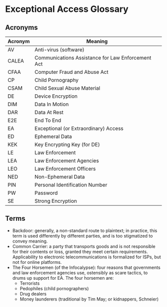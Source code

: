 # Exceptional Access Glossary

## Acronyms

| Acronym | Meaning                                           |
| ------- | ------------------------------------------------- |
| AV      | Anti-virus (software)                             |
| CALEA   | Communications Assistance for Law Enforcement Act |
| CFAA    | Computer Fraud and Abuse Act                      |
| CP      | Child Pornography                                 |
| CSAM    | Child Sexual Abuse Material                       |
| DE      | Device Encryption                                 |
| DIM     | Data In Motion                                    |
| DAR     | Data At Rest                                      |
| E2E     | End To End                                        |
| EA      | Exceptional (or Extraordinary) Access             |
| ED      | Ephemeral Data                                    |
| KEK     | Key Encrypting Key (for DE)                       |
| LE      | Law Enforcement                                   |
| LEA     | Law Enforcement Agencies                          |
| LEO     | Law Enforcement Officers                          |
| NED     | Non-Ephemeral Data                                |
| PIN     | Personal Identification Number                    |
| PW      | Password                                          |
| SE      | Strong Encryption                                 |

## Terms

* Backdoor: generally, a non-standard route to plaintext; in practice, this term is used differently by different
  parties, and is too stigmatized to convey meaning.
* Common Carrier: a party that transports goods and is not responsible for their contents or loss, granted they meet
  certain requirements. Applicability to electronic telecommunications is formalized for ISPs, but not for online
  platforms.
* The Four Horsemen (of the Infocalypse): four reasons that governments and law enforcement agencies use, ostensibly as
  scare tactics, to drums up support for EA. The four horsemen are:
  * Terrorists
  * Pedophiles (child pornographers)
  * Drug dealers
  * Money launderers (traditional by Tim May; or kidnappers, Schneier)
